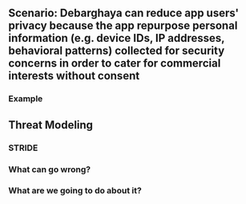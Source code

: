 ## Scenario: Debarghaya can reduce app users' privacy because the app repurpose personal information (e.g. device IDs, IP addresses, behavioral patterns) collected for security concerns in order to cater for commercial interests without consent

### Example

## Threat Modeling

### STRIDE

### What can go wrong?

### What are we going to do about it?